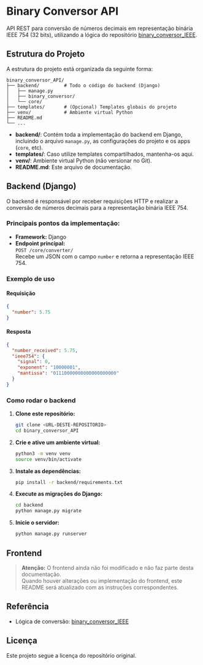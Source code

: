 # Binary Conversor API

API REST para conversão de números decimais em representação binária IEEE 754 (32 bits), utilizando a lógica do repositório [binary_conversor_IEEE](https://github.com/adhrianom/binary_conversor_IEEE).

## Estrutura do Projeto

A estrutura do projeto está organizada da seguinte forma:

```
binary_conversor_API/
├── backend/         # Todo o código do backend (Django)
│   ├── manage.py
│   ├── binary_conversor/
│   └── core/
├── templates/       # (Opcional) Templates globais do projeto
├── venv/            # Ambiente virtual Python
├── README.md
└── ...
```

- **backend/**: Contém toda a implementação do backend em Django, incluindo o arquivo `manage.py`, as configurações do projeto e os apps (`core`, etc).
- **templates/**: Caso utilize templates compartilhados, mantenha-os aqui.
- **venv/**: Ambiente virtual Python (não versionar no Git).
- **README.md**: Este arquivo de documentação.

## Backend (Django)

O backend é responsável por receber requisições HTTP e realizar a conversão de números decimais para a representação binária IEEE 754.

### Principais pontos da implementação:

- **Framework:** Django
- **Endpoint principal:**  
  `POST /core/converter/`  
  Recebe um JSON com o campo `number` e retorna a representação IEEE 754.

### Exemplo de uso

#### Requisição

```json
{
  "number": 5.75
}
```

#### Resposta

```json
{
  "number_received": 5.75,
  "ieee754": {
    "signal": 0,
    "exponent": "10000001",
    "mantissa": "01110000000000000000000"
  }
}
```

### Como rodar o backend

1. **Clone este repositório:**
   ```bash
   git clone <URL-DESTE-REPOSITORIO>
   cd binary_conversor_API
   ```

2. **Crie e ative um ambiente virtual:**
   ```bash
   python3 -m venv venv
   source venv/bin/activate
   ```

3. **Instale as dependências:**
   ```bash
   pip install -r backend/requirements.txt
   ```

4. **Execute as migrações do Django:**
   ```bash
   cd backend
   python manage.py migrate
   ```

5. **Inicie o servidor:**
   ```bash
   python manage.py runserver
   ```

## Frontend

> **Atenção:** O frontend ainda não foi modificado e não faz parte desta documentação.  
> Quando houver alterações ou implementação do frontend, este README será atualizado com as instruções correspondentes.

## Referência

- Lógica de conversão: [binary_conversor_IEEE](https://github.com/adhrianom/binary_conversor_IEEE)

## Licença

Este projeto segue a licença do repositório original.